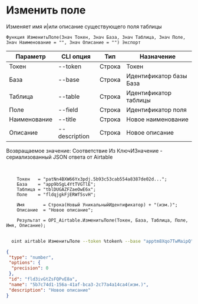 ﻿---
sidebar_position: 2
---

# Изменить поле
 Изменяет имя и|или описание существующего поля таблицы



`Функция ИзменитьПоле(Знач Токен, Знач База, Знач Таблица, Знач Поле, Знач Наименование = "", Знач Описание = "") Экспорт`

  | Параметр | CLI опция | Тип | Назначение |
  |-|-|-|-|
  | Токен | --token | Строка | Токен |
  | База | --base | Строка | Идентификатор базы База |
  | Таблица | --table | Строка | Идентификатор таблицы |
  | Поле | --field | Строка | Идентификатор поля |
  | Наименование | --title | Строка | Новое наименование |
  | Описание | --description | Строка | Новое описание |

  
  Возвращаемое значение:   Соответствие Из КлючИЗначение - сериализованный JSON ответа от Airtable

<br/>




```bsl title="Пример кода"
    Токен   = "patNn4BXW66Yx3pdj.5b93c53cab554a8387de02d...";
    База    = "app9bSgL4YtTVGTlE";
    Таблица = "tblDUGAZFZaeOwE6x";
    Поле    = "fldqjgkFjERWf5svH";

    Имя       = Строка(Новый УникальныйИдентификатор) + "(изм.)";
    Описание  = "Новое описание";

    Результат = OPI_Airtable.ИзменитьПоле(Токен, База, Таблица, Поле, Имя, Описание);
```



```sh title="Пример команды CLI"
    
  oint airtable ИзменитьПоле --token %token% --base "apptm8Xqo7TwMaipQ" --table "tbl9G4jVoTJpxYwSY" --field "fld3IbFtHZtBHQwsk" --title %title% --description "Новое описание"

```

```json title="Результат"
{
 "type": "number",
 "options": {
  "precision": 0
 },
 "id": "fld3ivGtZsFQPvE8a",
 "name": "5b7c74d1-156a-41af-bca3-2c77a4a14ca4(изм.)",
 "description": "Новое описание"
}
```

